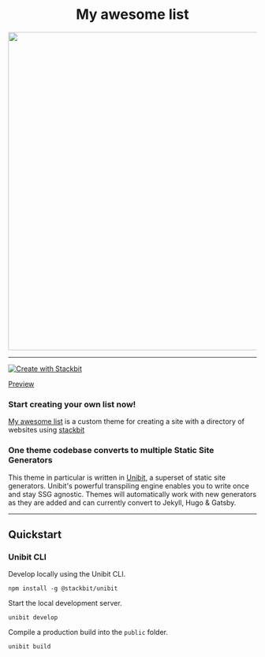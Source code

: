 <h1 align="center">
  My awesome list
</h1>

<p align="center">
  <img width="646" height="auto" src="preview.png">
</p>

---

[![Create with Stackbit](https://assets.stackbit.com/badge/create-with-stackbit.svg)](https://app.stackbit.com/create?theme=https://github.com/tunguskha/my-awesome-list)

[Preview](https://my-awesome-list-preview.netlify.com/)

### Start creating your own list now!

[My awesome list](https://github.com/tunguskha/my-awesome-list) is a custom theme for creating a site with a directory of websites using [stackbit](https://stackbit.com)

### One theme codebase converts to multiple Static Site Generators

This theme in particular is written in [Unibit](https://docs.stackbit.com/unibit/), a superset of static site generators. Unibit's powerful transpiling engine enables you to write once and stay SSG agnostic. Themes will automatically work with new generators as they are added and can currently convert to Jekyll, Hugo & Gatsby.

---

## Quickstart

### Unibit CLI

Develop locally using the Unibit CLI. 

```
npm install -g @stackbit/unibit
```

Start the local development server. 

```
unibit develop
```

Compile a production build into the `public` folder.

```
unibit build
```
